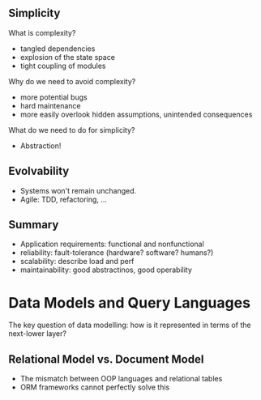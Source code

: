 ## Simplicity
 What is complexity?
 * tangled dependencies
 * explosion of the state space
 * tight coupling of modules


 Why do we need to avoid complexity?
 * more potential bugs
 * hard maintenance
 * more easily overlook hidden assumptions, unintended consequences

 What do we need to do for simplicity?
 * Abstraction!

 ## Evolvability
 * Systems won't remain unchanged.
 * Agile: TDD, refactoring, ...

 ## Summary
 - Application requirements: functional and nonfunctional
 - reliability: fault-tolerance (hardware? software? humans?)
 - scalability: describe load and perf
 - maintainability: good abstractinos, good operability

 # Data Models and Query Languages
 The key question of data modelling: how is it represented in terms of the next-lower layer?

 ## Relational Model vs. Document Model
 - The mismatch between OOP languages and relational tables
 - ORM frameworks cannot perfectly solve this 
